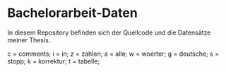 # Bachelorarbeit-Daten
In diesem Repository befinden sich der Quellcode und die Datensätze meiner Thesis.


c = comments;
i = in;
z = zahlen;
a = alle;
w = woerter;
g = deutsche;
s = stopp;
k = korrektur;
t = tabelle;

